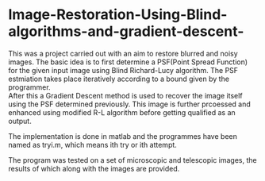 # Image-Restoration-Using-Blind-algorithms-and-gradient-descent-

This was a project carried out with an aim to restore blurred and noisy images.
The basic idea is to first determine a PSF(Point Spread Function) for the given input image using Blind Richard-Lucy algorithm. 
The PSF estmiation takes place iteratively according to a bound given by the programmer.  
After this a Gradient Descent method is used to recover the image itself using the PSF determined previously.
This image is further prcoessed and enhanced using modified R-L algorithm before getting qualified as an output.

The implementation is done in matlab and the programmes have been named as tryi.m, which means ith try or ith attempt.

The program was tested on a set of microscopic and telescopic images, the results of which along with the images are provided.
